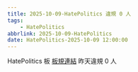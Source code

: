 ```yaml
---
title: 2025-10-09-HatePolitics 違規 0 人
tags:
    - HatePolitics
abbrlink: 2025-10-09-HatePolitics
date: HatePolitics-2025-10-09 12:00:00
---
```

HatePolitics 板 [板規連結](https://www.ptt.cc/bbs/HatePolitics/M.1617115262.A.D60.html)
昨天違規 0 人
